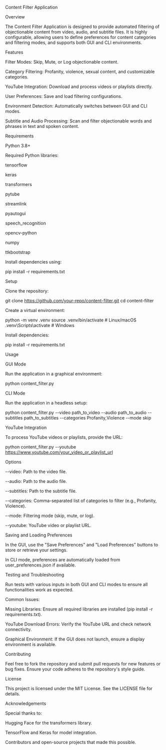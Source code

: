 Content Filter Application

Overview

The Content Filter Application is designed to provide automated filtering of objectionable content from video, audio, and subtitle files. It is highly configurable, allowing users to define preferences for content categories and filtering modes, and supports both GUI and CLI environments.

Features

Filter Modes: Skip, Mute, or Log objectionable content.

Category Filtering: Profanity, violence, sexual content, and customizable categories.

YouTube Integration: Download and process videos or playlists directly.

User Preferences: Save and load filtering configurations.

Environment Detection: Automatically switches between GUI and CLI modes.

Subtitle and Audio Processing: Scan and filter objectionable words and phrases in text and spoken content.

Requirements

Python 3.8+

Required Python libraries:

tensorflow

keras

transformers

pytube

streamlink

pyautogui

speech_recognition

opencv-python

numpy

ttkbootstrap

Install dependencies using:

pip install -r requirements.txt

Setup

Clone the repository:

git clone https://github.com/your-repo/content-filter.git
cd content-filter

Create a virtual environment:

python -m venv .venv
source .venv/bin/activate  # Linux/macOS
.venv\Scripts\activate   # Windows

Install dependencies:

pip install -r requirements.txt

Usage

GUI Mode

Run the application in a graphical environment:

python content_filter.py

CLI Mode

Run the application in a headless setup:

python content_filter.py --video path_to_video --audio path_to_audio --subtitles path_to_subtitles --categories Profanity,Violence --mode skip

YouTube Integration

To process YouTube videos or playlists, provide the URL:

python content_filter.py --youtube https://www.youtube.com/your_video_or_playlist_url

Options

--video: Path to the video file.

--audio: Path to the audio file.

--subtitles: Path to the subtitle file.

--categories: Comma-separated list of categories to filter (e.g., Profanity, Violence).

--mode: Filtering mode (skip, mute, or log).

--youtube: YouTube video or playlist URL.

Saving and Loading Preferences

In the GUI, use the "Save Preferences" and "Load Preferences" buttons to store or retrieve your settings.

In CLI mode, preferences are automatically loaded from user_preferences.json if available.

Testing and Troubleshooting

Run tests with various inputs in both GUI and CLI modes to ensure all functionalities work as expected.

Common Issues:

Missing Libraries: Ensure all required libraries are installed (pip install -r requirements.txt).

YouTube Download Errors: Verify the YouTube URL and check network connectivity.

Graphical Environment: If the GUI does not launch, ensure a display environment is available.

Contributing

Feel free to fork the repository and submit pull requests for new features or bug fixes. Ensure your code adheres to the repository's style guide.

License

This project is licensed under the MIT License. See the LICENSE file for details.

Acknowledgements

Special thanks to:

Hugging Face for the transformers library.

TensorFlow and Keras for model integration.

Contributors and open-source projects that made this possible.

